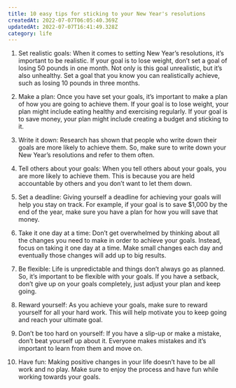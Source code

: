 ```yaml
---
title: 10 easy tips for sticking to your New Year's resolutions
createdAt: 2022-07-07T06:05:40.369Z
updatedAt: 2022-07-07T16:41:49.328Z
category: life
---
```


1. Set realistic goals: When it comes to setting New Year’s resolutions, it’s important to be realistic. If your goal is to lose weight, don’t set a goal of losing 50 pounds in one month. Not only is this goal unrealistic, but it’s also unhealthy. Set a goal that you know you can realistically achieve, such as losing 10 pounds in three months.

2. Make a plan: Once you have set your goals, it’s important to make a plan of how you are going to achieve them. If your goal is to lose weight, your plan might include eating healthy and exercising regularly. If your goal is to save money, your plan might include creating a budget and sticking to it.

3. Write it down: Research has shown that people who write down their goals are more likely to achieve them. So, make sure to write down your New Year’s resolutions and refer to them often.

4. Tell others about your goals: When you tell others about your goals, you are more likely to achieve them. This is because you are held accountable by others and you don’t want to let them down.

5. Set a deadline: Giving yourself a deadline for achieving your goals will help you stay on track. For example, if your goal is to save $1,000 by the end of the year, make sure you have a plan for how you will save that money.

6. Take it one day at a time: Don’t get overwhelmed by thinking about all the changes you need to make in order to achieve your goals. Instead, focus on taking it one day at a time. Make small changes each day and eventually those changes will add up to big results.

7. Be flexible: Life is unpredictable and things don’t always go as planned. So, it’s important to be flexible with your goals. If you have a setback, don’t give up on your goals completely, just adjust your plan and keep going.

8. Reward yourself: As you achieve your goals, make sure to reward yourself for all your hard work. This will help motivate you to keep going and reach your ultimate goal.

9. Don’t be too hard on yourself: If you have a slip-up or make a mistake, don’t beat yourself up about it. Everyone makes mistakes and it’s important to learn from them and move on.

10. Have fun: Making positive changes in your life doesn’t have to be all work and no play. Make sure to enjoy the process and have fun while working towards your goals.

